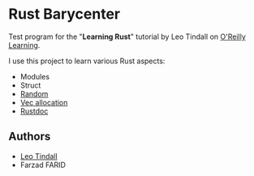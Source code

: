 # Rust Barycenter

Test program for the "**Learning Rust**" tutorial by Leo Tindall
on [O'Reilly Learning](https://learning.oreilly.com).

I use this project to learn various Rust aspects:
* Modules
* Struct
* [Random](https://rust-random.github.io/rand/rand/index.html)
* [Vec allocation](https://doc.rust-lang.org/std/vec/struct.Vec.html#capacity-and-reallocation)
* [Rustdoc](https://doc.rust-lang.org/rustdoc/index.html)

## Authors

* [Leo Tindall](https://learning.oreilly.com/search/?query=author%3A%22Leo%20Tindall%22&extended_publisher_data=true&highlight=true&include_assessments=false&include_case_studies=true&include_courses=true&include_orioles=true&include_playlists=true&include_collections=true&include_notebooks=true&is_academic_institution_account=false&source=user&sort=relevance&facet_json=true&page=0)
* Farzad FARID

